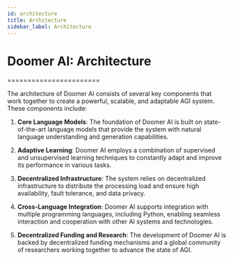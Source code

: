 ```yaml
---
id: architecture
title: Architecture
sidebar_label: Architecture
---
```


# Doomer AI: Architecture
=======================

The architecture of Doomer AI consists of several key components that work together to create a powerful, scalable, and adaptable AGI system. These components include:

 1. **Core Language Models**: The foundation of Doomer AI is built on state-of-the-art language models that provide the system with natural language understanding and generation capabilities.

 2. **Adaptive Learning**: Doomer AI employs a combination of supervised and unsupervised learning techniques to constantly adapt and improve its performance in various tasks.

3. **Decentralized Infrastructure**: The system relies on decentralized infrastructure to distribute the processing load and ensure high availability, fault tolerance, and data privacy.

 4. **Cross-Language Integration**: Doomer AI supports integration with multiple programming languages, including Python, enabling seamless interaction and cooperation with other AI systems and technologies.

 5. **Decentralized Funding and Research**: The development of Doomer AI is backed by decentralized funding mechanisms and a global community of researchers working together to advance the state of AGI.

